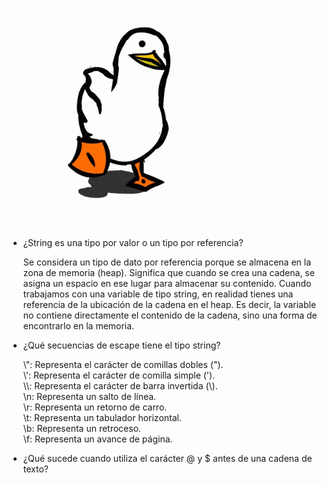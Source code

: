 <p><img aling ="rigth" src ="https://github.com/TallerDeLenguajes1/tl1_tp3_2023-julian-quin/blob/main/pato-caminando.gif" heigth="300" width="350" </p><br>

- ¿String es una tipo por valor o un tipo por referencia?

  Se considera un tipo de dato por referencia porque se almacena en la zona de memoria (heap). Significa que cuando se crea una cadena, se asigna un espacio en ese lugar para almacenar su contenido.
  Cuando trabajamos con una variable de tipo string, en realidad tienes una referencia de la ubicación de la cadena en el heap. Es decir, la variable no contiene directamente el contenido de la cadena, sino una forma de encontrarlo en la memoria.

- ¿Qué secuencias de escape tiene el tipo string?
  <p>
    \": Representa el carácter de comillas dobles (").<br>
    \': Representa el carácter de comilla simple (').<br>
    \\: Representa el carácter de barra invertida (\).<br>
    \n: Representa un salto de línea.<br>
    \r: Representa un retorno de carro.<br>
    \t: Representa un tabulador horizontal.<br>
    \b: Representa un retroceso.<br>
    \f: Representa un avance de página.<br>
  </p>

- ¿Qué sucede cuando utiliza el carácter @ y $ antes de una cadena de texto?

